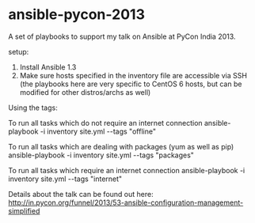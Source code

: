 ansible-pycon-2013
==================

A set of playbooks to support my talk on Ansible at PyCon India 2013.

setup:

1. Install Ansible 1.3
2. Make sure hosts specified in the inventory file are accessible via SSH (the playbooks here are very specific to CentOS 6 hosts, but can be modified for other distros/archs as well)

Using the tags:

To run all tasks which do not require an internet connection
ansible-playbook -i inventory site.yml --tags "offline"

To run all tasks which are dealing with packages (yum as well as pip)
ansible-playbook -i inventory site.yml --tags "packages"

To run all tasks which require an internet connection
ansible-playbook -i inventory site.yml --tags "internet"



Details about the talk can be found out here:
http://in.pycon.org/funnel/2013/53-ansible-configuration-management-simplified
